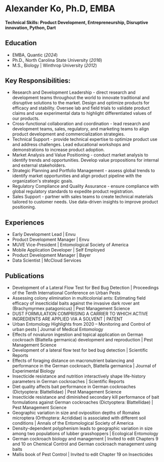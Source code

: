 # Alexander Ko, Ph.D, EMBA

#### Technical Skills: Product Development, Entrepreneurship, Disruptive innovation, Python, Dart

## Education
- EMBA, Quantic (_2024_)
- Ph.D., North Carolina State University (_2016_)
- M.S., Biology | Winthrop University (_2012_)
  
## Key Responsibilities:

- Research and Development Leadership - direct research and development teams throughout the world to innovate traditional and disruptive solutions to the market. Design and optimize products for efficacy and stability. Oversee lab and field trials to validate product claims and use experimental data to highlight differentiated values of our products.
- Cross-functional collaboration and coordination - lead research and development teams, sales, regulatory, and marketing teams to align product development and commercialization strategies.
- Technical Support - provide technical expertise to optimize product use and address challenges. Lead educational workshops and demonstrations to increase product adoption.
- Market Analysis and Value Positioning - conduct market analysis to identify trends and opportunities. Develop value propositions for internal and external stakeholders.
- Strategic Planning and Portfolio Management - assess global trends to identify market opportunities and align product pipeline with the organization's strategic goals.
- Regulatory Compliance and Quality Assurance - ensure compliance with global regulatory standards to expedite product registration. 
- Sales Support - partner with sales teams to create technical materials tailored to customer needs. Use data-driven insights to improve product positioning.

## Experiences
- Early Development Lead | Envu
- Product Development Manager | Envu
- MUVE Vice-President | Entomological Society of America
- Mobile Application Developer | Self Employed
- Product Development Manager | Bayer
- Data Scientist | McCloud Services

## Publications
- Development of a Lateral Flow Test for Bed Bug Detection | Proceedings of the Tenth International Conference on Urban Pests
- Assessing colony elimination in multicolonial ants: Estimating field efficacy of insecticidal baits against the invasive dark rover ant (Brachymyrmex patagonicus) | Pest Management Science
- DUST FORMULATION COMPRISING A CARRIER TO WHICH ACTIVE INGREDIENTS ARE APPLIED VIA A SOLVENT | PATENT
- Urban Entomology Highlights from 2020 – Monitoring and Control of urban pests | Journal of Medical Entomology
- Effects of novaluron ingestion and topical application on German cockroach (Blattella germanica) development and reproduction | Pest Management Science
- Development of a lateral flow test for bed bug detection | Scientific Reports
- Effects of foraging distance on macronutrient balancing and performance in the German cockroach, Blattella germanica | Journal of Experimental Biology
- Insecticide resistance and nutrition interactively shape life-history parameters in German cockroaches | Scientific Reports
- Diet quality affects bait performance in German cockroaches (Dictyoptera: Blattellidae) | Pest Management Science
- Insecticide resistance and diminished secondary kill performance of bait formulations against German cockroaches (Dictyoptera: Blattellidae) | Pest Management Science
- Geographic variation in size and oviposition depths of Romalea microptera (Orthoptera: Acrididae) is associated with different soil conditions | Annals of the Entomological Society of America
- Density-dependent polyphenism leads to geographic variation in size among two populations of lubber grasshoppers | Ecological Entomology
- German cockroach biology and management | Invited to edit Chapters 9 and 10 on Chemical Control and German cockroach management using baits
- Mallis book of Pest Control | Invited to edit Chapter 19 on Insecticides


